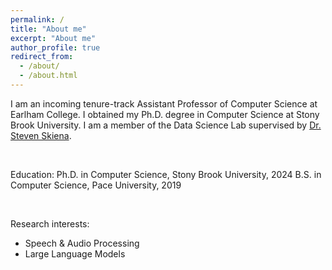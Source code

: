 ```yaml
---
permalink: /
title: "About me"
excerpt: "About me"
author_profile: true
redirect_from: 
  - /about/
  - /about.html
---
```


I am an incoming tenure-track Assistant Professor of Computer Science at Earlham College. I obtained my Ph.D. degree in Computer Science at Stony Brook University. I am a member of the Data Science Lab supervised by <a href="https://www3.cs.stonybrook.edu/~skiena/" target="_blank">Dr. Steven Skiena</a>.

<br>

Education:
Ph.D. in Computer Science, Stony Brook University, 2024
B.S. in Computer Science, Pace University, 2019

<br>

Research interests:
<ul>
  <li>Speech & Audio Processing</li>
  <li>Large Language Models</li>
</ul>
